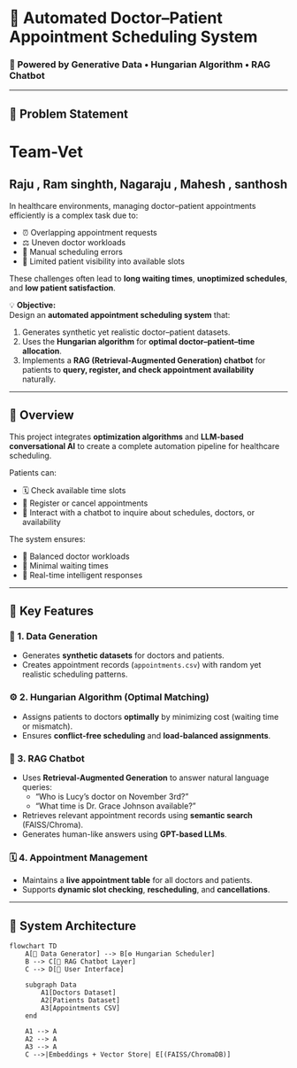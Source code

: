 # 🏥 Automated Doctor–Patient Appointment Scheduling System  
### 🤖 Powered by Generative Data • Hungarian Algorithm • RAG Chatbot

---

## 🧩 Problem Statement
# Team-Vet
## Raju , Ram singhth, Nagaraju , Mahesh , santhosh

In healthcare environments, managing doctor–patient appointments efficiently is a complex task due to:

- ⏰ Overlapping appointment requests  
- ⚖️ Uneven doctor workloads  
- 🧾 Manual scheduling errors  
- 📅 Limited patient visibility into available slots  

These challenges often lead to **long waiting times**, **unoptimized schedules**, and **low patient satisfaction**.

💡 **Objective:**  
Design an **automated appointment scheduling system** that:
1. Generates synthetic yet realistic doctor–patient datasets.  
2. Uses the **Hungarian algorithm** for **optimal doctor–patient–time allocation**.  
3. Implements a **RAG (Retrieval-Augmented Generation) chatbot** for patients to **query, register, and check appointment availability** naturally.  

---

## 🌟 Overview

This project integrates **optimization algorithms** and **LLM-based conversational AI** to create a complete automation pipeline for healthcare scheduling.

Patients can:
- 🗓️ Check available time slots  
- 📅 Register or cancel appointments  
- 🤖 Interact with a chatbot to inquire about schedules, doctors, or availability  

The system ensures:
- 🔹 Balanced doctor workloads  
- 🔹 Minimal waiting times  
- 🔹 Real-time intelligent responses

---

## 🎯 Key Features

### 🧬 1. Data Generation
- Generates **synthetic datasets** for doctors and patients.
- Creates appointment records (`appointments.csv`) with random yet realistic scheduling patterns.

### ⚙️ 2. Hungarian Algorithm (Optimal Matching)
- Assigns patients to doctors **optimally** by minimizing cost (waiting time or mismatch).
- Ensures **conflict-free scheduling** and **load-balanced assignments**.

### 💬 3. RAG Chatbot
- Uses **Retrieval-Augmented Generation** to answer natural language queries:
  - “Who is Lucy’s doctor on November 3rd?”
  - “What time is Dr. Grace Johnson available?”
- Retrieves relevant appointment records using **semantic search** (FAISS/Chroma).
- Generates human-like answers using **GPT-based LLMs**.

### 🗓️ 4. Appointment Management
- Maintains a **live appointment table** for all doctors and patients.
- Supports **dynamic slot checking**, **rescheduling**, and **cancellations**.

---

## 🧠 System Architecture

```mermaid
flowchart TD
    A[🧬 Data Generator] --> B[⚙️ Hungarian Scheduler]
    B --> C[🧠 RAG Chatbot Layer]
    C --> D[💬 User Interface]

    subgraph Data
        A1[Doctors Dataset]
        A2[Patients Dataset]
        A3[Appointments CSV]
    end

    A1 --> A
    A2 --> A
    A3 --> A
    C -->|Embeddings + Vector Store| E[(FAISS/ChromaDB)]
